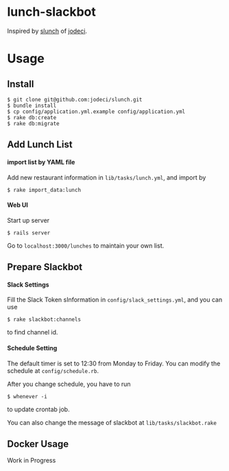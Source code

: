 # lunch-slackbot
Inspired by [slunch](https://github.com/jodeci/slunch) of [jodeci](https://github.com/jodeci).

# Usage
## Install
```shell
$ git clone git@github.com:jodeci/slunch.git  
$ bundle install  
$ cp config/application.yml.example config/application.yml  
$ rake db:create
$ rake db:migrate
```

## Add Lunch List
#### import list by YAML file
Add new restaurant information in `lib/tasks/lunch.yml`, and import by
```shell
$ rake import_data:lunch
```
#### Web UI
Start up server
```shell
$ rails server
```
Go to `localhost:3000/lunches` to maintain your own list.

## Prepare Slackbot
#### Slack Settings
Fill the Slack Token sInformation in `config/slack_settings.yml`, and you can use
```shell
$ rake slackbot:channels
```
to find channel id.
#### Schedule Setting
The default timer is set to 12:30 from Monday to Friday. You can modify the schedule at
`config/schedule.rb`.

After you change schedule, you have to run
```shell
$ whenever -i
```
to update crontab job.

You can also change the message of slackbot at
`lib/tasks/slackbot.rake`

## Docker Usage
Work in Progress
